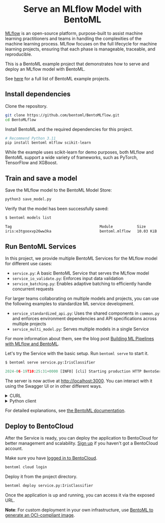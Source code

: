 <div align="center">
    <h1 align="center">Serve an MLflow Model with BentoML</h1>
</div>

[MLflow](https://github.com/mlflow/mlflow) is an open-source platform, purpose-built to assist machine learning practitioners and teams in handling the complexities of the machine learning process. MLflow focuses on the full lifecycle for machine learning projects, ensuring that each phase is manageable, traceable, and reproducible.

This is a BentoML example project that demonstrates how to serve and deploy an MLflow model with BentoML.

See [here](https://docs.bentoml.com/en/latest/examples/overview.html) for a full list of BentoML example projects.

## Install dependencies

Clone the repository.

```bash
git clone https://github.com/bentoml/BentoMLflow.git
cd BentoMLflow
```

Install BentoML and the required dependencies for this project.

```bash
# Recommend Python 3.11
pip install bentoml mlflow scikit-learn
```

While the example uses scikit-learn for demo purposes, both MLflow and BentoML support a wide variety of frameworks, such as PyTorch, TensorFlow and XGBoost.

## Train and save a model

Save the MLflow model to the BentoML Model Store:

```bash
python3 save_model.py
```

Verify that the model has been successfully saved:

```bash
$ bentoml models list

Tag                                        Module           Size        Creation Time
iris:e3tgooxvp26ww3ka                      bentoml.mlflow   10.03 KiB   2025-02-28 02:46:03
```

## Run BentoML Services

In this project, we provide multiple BentoML Services for the MLflow model for different use cases:

- `service.py`: A basic BentoML Service that serves the MLflow model
- `service_io_validate.py`: Enforces input data validation
- `service_batching.py`: Enables adaptive batching to efficiently handle concurrent requests 

For larger teams collaborating on multiple models and projects, you can use the following examples to standardize ML service development.

- `service_standardized_api.py`: Uses the shared components in `common.py` and enforces environment dependencies and API specifications across multiple projects
- `service_multi_model.py`: Serves multiple models in a single Service

For more information about them, see the blog post [Building ML Pipelines with MLflow and BentoML](https://www.bentoml.com/blog/building-ml-pipelines-with-mlflow-and-bentoml).

Let's try the Service with the basic setup. Run `bentoml serve` to start it.

```python
$ bentoml serve service.py:IrisClassifier

2024-06-19T10:25:31+0000 [INFO] [cli] Starting production HTTP BentoServer from "service:IrisClassifier" listening on http://localhost:3000 (Press CTRL+C to quit)
```

The server is now active at [http://localhost:3000](http://localhost:3000/). You can interact with it using the Swagger UI or in other different ways.

<details>

<summary>CURL</summary>

```bash
curl -X 'POST' \
    'http://localhost:3000/predict' \
    -H 'accept: application/json' \
    -H 'Content-Type: application/json' \
    -d '{
    "input_data": [
        [5.9, 3, 5.1, 1.8]
    ]
}'
```

</details>

<details>

<summary>Python client</summary>

```python
import bentoml

with bentoml.SyncHTTPClient("http://localhost:3000") as client:
    result = client.predict(
        input_data=[
            [5.9, 3, 5.1, 1.8]
        ],
    )
    print(result)
```

</details>

For detailed explanations, see [the BentoML documentation](https://docs.bentoml.com/en/latest/examples/mlflow.html).

## Deploy to BentoCloud

After the Service is ready, you can deploy the application to BentoCloud for better management and scalability. [Sign up](https://www.bentoml.com/) if you haven't got a BentoCloud account.

Make sure you have [logged in to BentoCloud](https://docs.bentoml.com/en/latest/scale-with-bentocloud/manage-api-tokens.html).

```bash
bentoml cloud login
```

Deploy it from the project directory.

```bash
bentoml deploy service.py:IrisClassifier
```

Once the application is up and running, you can access it via the exposed URL.

**Note**: For custom deployment in your own infrastructure, use [BentoML to generate an OCI-compliant image](https://docs.bentoml.com/en/latest/get-started/packaging-for-deployment.html).
